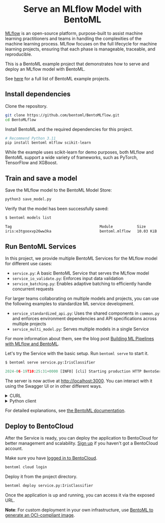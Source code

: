 <div align="center">
    <h1 align="center">Serve an MLflow Model with BentoML</h1>
</div>

[MLflow](https://github.com/mlflow/mlflow) is an open-source platform, purpose-built to assist machine learning practitioners and teams in handling the complexities of the machine learning process. MLflow focuses on the full lifecycle for machine learning projects, ensuring that each phase is manageable, traceable, and reproducible.

This is a BentoML example project that demonstrates how to serve and deploy an MLflow model with BentoML.

See [here](https://docs.bentoml.com/en/latest/examples/overview.html) for a full list of BentoML example projects.

## Install dependencies

Clone the repository.

```bash
git clone https://github.com/bentoml/BentoMLflow.git
cd BentoMLflow
```

Install BentoML and the required dependencies for this project.

```bash
# Recommend Python 3.11
pip install bentoml mlflow scikit-learn
```

While the example uses scikit-learn for demo purposes, both MLflow and BentoML support a wide variety of frameworks, such as PyTorch, TensorFlow and XGBoost.

## Train and save a model

Save the MLflow model to the BentoML Model Store:

```bash
python3 save_model.py
```

Verify that the model has been successfully saved:

```bash
$ bentoml models list

Tag                                        Module           Size        Creation Time
iris:e3tgooxvp26ww3ka                      bentoml.mlflow   10.03 KiB   2025-02-28 02:46:03
```

## Run BentoML Services

In this project, we provide multiple BentoML Services for the MLflow model for different use cases:

- `service.py`: A basic BentoML Service that serves the MLflow model
- `service_io_validate.py`: Enforces input data validation
- `service_batching.py`: Enables adaptive batching to efficiently handle concurrent requests 

For larger teams collaborating on multiple models and projects, you can use the following examples to standardize ML service development.

- `service_standardized_api.py`: Uses the shared components in `common.py` and enforces environment dependencies and API specifications across multiple projects
- `service_multi_model.py`: Serves multiple models in a single Service

For more information about them, see the blog post [Building ML Pipelines with MLflow and BentoML](https://www.bentoml.com/blog/building-ml-pipelines-with-mlflow-and-bentoml).

Let's try the Service with the basic setup. Run `bentoml serve` to start it.

```python
$ bentoml serve service.py:IrisClassifier

2024-06-19T10:25:31+0000 [INFO] [cli] Starting production HTTP BentoServer from "service:IrisClassifier" listening on http://localhost:3000 (Press CTRL+C to quit)
```

The server is now active at [http://localhost:3000](http://localhost:3000/). You can interact with it using the Swagger UI or in other different ways.

<details>

<summary>CURL</summary>

```bash
curl -X 'POST' \
    'http://localhost:3000/predict' \
    -H 'accept: application/json' \
    -H 'Content-Type: application/json' \
    -d '{
    "input_data": [
        [5.9, 3, 5.1, 1.8]
    ]
}'
```

</details>

<details>

<summary>Python client</summary>

```python
import bentoml

with bentoml.SyncHTTPClient("http://localhost:3000") as client:
    result = client.predict(
        input_data=[
            [5.9, 3, 5.1, 1.8]
        ],
    )
    print(result)
```

</details>

For detailed explanations, see [the BentoML documentation](https://docs.bentoml.com/en/latest/examples/mlflow.html).

## Deploy to BentoCloud

After the Service is ready, you can deploy the application to BentoCloud for better management and scalability. [Sign up](https://www.bentoml.com/) if you haven't got a BentoCloud account.

Make sure you have [logged in to BentoCloud](https://docs.bentoml.com/en/latest/scale-with-bentocloud/manage-api-tokens.html).

```bash
bentoml cloud login
```

Deploy it from the project directory.

```bash
bentoml deploy service.py:IrisClassifier
```

Once the application is up and running, you can access it via the exposed URL.

**Note**: For custom deployment in your own infrastructure, use [BentoML to generate an OCI-compliant image](https://docs.bentoml.com/en/latest/get-started/packaging-for-deployment.html).
